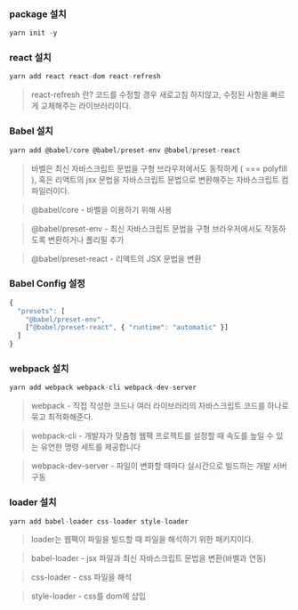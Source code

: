 ### package 설치

```jsx
yarn init -y
```

### react 설치

```jsx
yarn add react react-dom react-refresh
```

> react-refresh 란? 코드를 수정할 경우 새로고침 하지않고, 수정된 사항을 빠르게 교체해주는 라이브러리이다.


### Babel 설치

```jsx
yarn add @babel/core @babel/preset-env @babel/preset-react
```

> 바벨은 최신 자바스크립트 문법을 구형 브라우저에서도 동작하게 ( === polyfill ), 혹은 리액트의 jsx 문법을 자바스크립트 문법으로 변환해주는 자바스크립트 컴파일러이다.

> @babel/core - 바벨을 이용하기 위해 사용

> @babel/preset-env - 최신 자바스크립트 문법을 구형 브라우저에서도 작동하도록 변환하거나 폴리필 추가

>@babel/preset-react - 리액트의 JSX 문법을 변환

### Babel Config 설정

```jsx
{
  "presets": [
    "@babel/preset-env",
    ["@babel/preset-react", { "runtime": "automatic" }]
  ]
}
```

### webpack 설치

```jsx
yarn add webpack webpack-cli webpack-dev-server
```

> webpack - 직접 작성한 코드나 여러 라이브러리의 자바스크립트 코드를 하나로 묶고 최적화해준다.

>  webpack-cli - 개발자가 맞춤형 웹팩 프로젝트를 설정할 때 속도를 높일 수 있는 유연한 명령 세트를 제공합니다

> webpack-dev-server - 파일이 변화할 때마다 실시간으로 빌드하는 개발 서버 구동


### loader 설치

```jsx
yarn add babel-loader css-loader style-loader
```

> loader는 웹팩이 파일을 빌드할 때 파일을 해석하기 위한 패키지이다.

>babel-loader - jsx 파일과 최신 자바스크립트 문법을 변환(바벨과 연동)

>css-loader - css 파일을 해석

>style-loader - css를 dom에 삽입